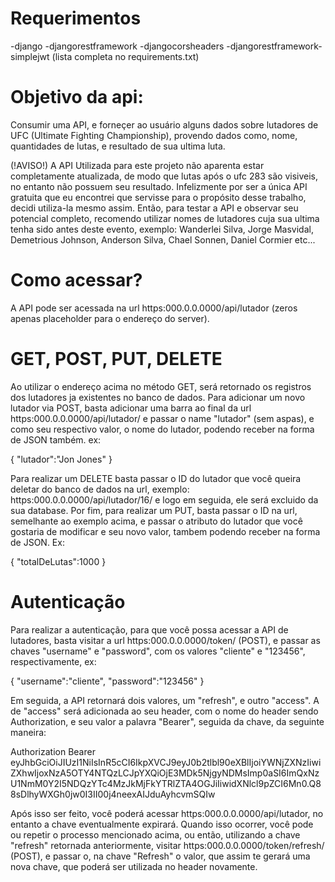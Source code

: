 # Requerimentos
-django
-djangorestframework
-djangocorsheaders
-djangorestframework-simplejwt
(lista completa no requirements.txt)

# Objetivo da api:
Consumir uma API, e forneçer ao usuário alguns dados sobre lutadores de UFC (Ultimate Fighting Championship), provendo dados como, nome, quantidades de lutas, e resultado de sua ultima luta.

(!AVISO!) A API Utilizada para este projeto não aparenta estar completamente atualizada, de modo que lutas após o ufc 283 são visiveis, no entanto não possuem seu resultado. Infelizmente por ser a única API gratuita que eu encontrei que servisse para o propósito desse trabalho, decidi utiliza-la mesmo assim. Então, para testar a API e observar seu potencial completo, recomendo utilizar nomes de lutadores cuja sua ultima tenha sido antes deste evento, exemplo: Wanderlei Silva, Jorge Masvidal, Demetrious Johnson, Anderson Silva, Chael Sonnen, Daniel Cormier etc...

# Como acessar?
A API pode ser acessada na url https:000.0.0.0000/api/lutador (zeros apenas placeholder para o endereço do server).

# GET, POST, PUT, DELETE
Ao utilizar o endereço acima no método GET, será retornado os registros dos lutadores ja existentes no banco de dados. 
Para adicionar um novo lutador via POST, basta adicionar uma barra ao final da url https:000.0.0.0000/api/lutador/ e passar o name "lutador" (sem aspas), e como seu respectivo valor, o nome do lutador, podendo receber na forma de JSON também. ex:

{
	"lutador":"Jon Jones"
}

Para realizar um DELETE basta passar o ID do lutador que você queira deletar do banco de dados na url, exemplo: https:000.0.0.0000/api/lutador/16/ e logo em seguida, ele será excluido da sua database.
Por fim, para realizar um PUT, basta passar o ID na url, semelhante ao exemplo acima, e passar o atributo do lutador que você gostaria de modificar e seu novo valor, tambem podendo receber na forma de JSON. Ex:

{
	"totalDeLutas":1000
}

# Autenticação
Para realizar a autenticação, para que você possa acessar a API de lutadores, basta visitar a url https:000.0.0.0000/token/ (POST), e passar as chaves "username" e "password", com os valores "cliente" e "123456", respectivamente, ex:

{
	"username":"cliente",
	"password":"123456"
}

Em seguida, a API retornará dois valores, um "refresh", e outro "access". A de "access" será adicionada ao seu header, com o nome do header sendo Authorization, e seu valor a palavra "Bearer", seguida da chave, da seguinte maneira:

Authorization           Bearer eyJhbGciOiJIUzI1NiIsInR5cCI6IkpXVCJ9eyJ0b2tlbl90eXBlIjoiYWNjZXNzIiwiZXhwIjoxNzA5OTY4NTQzLCJpYXQiOjE3MDk5NjgyNDMsImp0aSI6ImQxNzU1NmM0Y2I5NDQzYTc4MzJkMjFkYTRlZTA4OGJiIiwidXNlcl9pZCI6Mn0.Q88sDlhyWXGh0jw0I3II00j4neexAIJduAyhcvmSQIw

Após isso ser feito, você poderá acessar https:000.0.0.0000/api/lutador, no entanto a chave eventualmente expirará. Quando isso ocorrer, você pode ou repetir o processo mencionado acima, ou então, utilizando a chave "refresh" retornada anteriormente, visitar https:000.0.0.0000/token/refresh/ (POST), e passar o, na chave "Refresh" o valor, que assim te gerará uma nova chave, que poderá ser utilizada no header novamente.